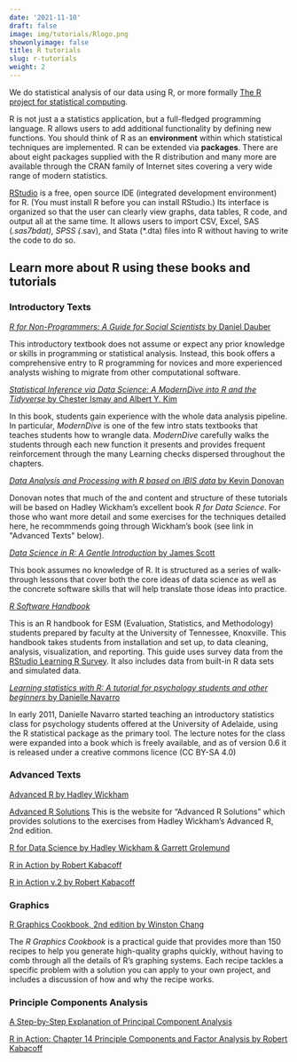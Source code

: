 ```yaml
---
date: '2021-11-10'
draft: false
image: img/tutorials/Rlogo.png
showonlyimage: false
title: R tutorials
slug: r-tutorials
weight: 2
---
```



We do statistical analysis of our data using R, or more formally [The R project for statistical computing](https://www.r-project.org/). 
<!--more-->

R is not just a a statistics application, but a full-fledged programming language. R allows users to add additional functionality by defining new functions. You should think of R as an **environment** within which statistical techniques are implemented. R can be extended via **packages**. There are about eight packages supplied with the R distribution and many more are available through the CRAN family of Internet sites covering a very wide range of modern statistics.

[RStudio](https://www.rstudio.com/products/rstudio/) is a free, open source IDE (integrated development environment) for R. (You must install R before you can install RStudio.) Its interface is organized so that the user can clearly view graphs, data tables, R code, and output all at the same time. It allows users to import CSV, Excel, SAS (*.sas7bdat), SPSS (*.sav), and Stata (*.dta) files into R without having to write the code to do so.


## Learn more about R using these books and tutorials

### Introductory Texts

[*R for Non-Programmers: A Guide for Social Scientists* by Daniel Dauber](https://bookdown.org/daniel_dauber_io/r4np_book/)

This introductory textbook does not assume or expect any prior knowledge or skills in programming or statistical analysis. Instead, this book offers a comprehensive entry to R programming for novices and more experienced analysts wishing to migrate from other computational software.

[*Statistical Inference via Data Science: A ModernDive into R and the Tidyverse* by Chester Ismay and Albert Y. Kim](https://moderndive.netlify.app/index.html)

In this book, students gain experience with the whole data analysis pipeline. In particular, *ModernDive* is one of the few intro stats textbooks that teaches students how to wrangle data. *ModernDive* carefully walks the students through each new function it presents and provides frequent reinforcement through the many Learning checks dispersed throughout the chapters.


[*Data Analysis and Processing with R based on IBIS data* by Kevin Donovan](https://bookdown.org/kdonovan125/ibis_data_analysis_r4/)

Donovan notes that much of the and content and structure of these tutorials will be based on Hadley Wickham’s excellent book *R for Data Science*. For those who want more detail and some exercises for the techniques detailed here, he recommmends going through Wickham’s book (see link in "Advanced Texts" below).
 
 [*Data Science in R: A Gentle Introduction* by James Scott](https://bookdown.org/jgscott/DSGI/)

This book assumes no knowledge of R. It is structured as a series of walk-through lessons that cover both the core ideas of data science as well as the concrete software skills that will help translate those ideas into practice.


[*R Software Handbook*](https://bookdown.org/aschmi11/RESMHandbook/)

This is an R handbook for ESM (Evaluation, Statistics, and Methodology) students prepared by faculty at the University of Tennessee, Knoxville. This handbook takes students from installation and set up, to data cleaning, analysis, visualization, and reporting. This guide uses survey data from the [RStudio Learning R Survey](https://github.com/rstudio/r-community-survey). It also includes data from built-in R data sets and simulated data.

[*Learning statistics with R: A tutorial for psychology students and other beginners* by Danielle Navarro](https://learningstatisticswithr.com/book/)

In early 2011, Danielle Navarro started teaching an introductory statistics class for psychology students offered at the University of Adelaide, using the R statistical package as the primary tool. The lecture notes for the class were expanded into a book which is freely available, and as of version 0.6 it is released under a creative commons licence (CC BY-SA 4.0)

### Advanced Texts 

[Advanced R by Hadley Wickham](https://adv-r.hadley.nz/index.html)

[Advanced R Solutions](https://advanced-r-solutions.rbind.io) This is the website for “Advanced R Solutions” which provides solutions to the exercises from Hadley Wickham’s Advanced R, 2nd edition.

[R for Data Science by Hadley Wickham & Garrett Grolemund](https://r4ds.had.co.nz/index.html)



[R in Action by Robert Kabacoff](http://www.cs.uni.edu/~jacobson/4772/week11/R_in_Action.pdf)

[R in Action v.2 by Robert Kabacoff](https://livebook.manning.com/book/r-in-action-third-edition/welcome/v-9/1)

### Graphics

[R Graphics Cookbook, 2nd edition by Winston Chang](https://r-graphics.org)

The *R Graphics Cookbook* is a practical guide that provides more than 150 recipes to help you generate high-quality graphs quickly, without having to comb through all the details of R’s graphing systems. Each recipe tackles a specific problem with a solution you can apply to your own project, and includes a discussion of how and why the recipe works.

### Principle Components Analysis

[A Step-by-Step Explanation of Principal Component Analysis ](https://builtin.com/data-science/step-step-explanation-principal-component-analysis)

[R in Action: Chapter 14 Principle Components and Factor Analysis by Robert Kabacoff](https://livebook.manning.com/book/r-in-action-third-edition/chapter-14/)

